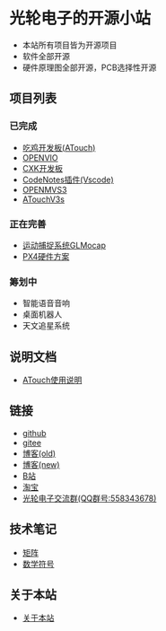 # 光轮电子的开源小站
* 本站所有项目皆为开源项目
* 软件全部开源
* 硬件原理图全部开源，PCB选择性开源
   
## 项目列表
### 已完成
* [吃鸡开发板(ATouch)](atouch/index.md#atouch)
* [OPENVIO](openvio/index.md#openvio)
* [CXK开发板](cxk/index.md#cxk)
* [CodeNotes插件(Vscode)](codenotes/index.md#codenotes)
* [OPENMVS3](openmvs3/index.md#openmvs3)
* [ATouchV3s](atouchv3s/index.md#atouchv3s)
### 正在完善
* [运动捕捉系统GLMocap](mocap/index.md#mocap)
* [PX4硬件方案](px4/index.md#px4)
### 筹划中
* 智能语音音响
* 桌面机器人
* 天文追星系统

## 说明文档
* [ATouch使用说明](atouch/guide.md#atouch)
  
## 链接

* [github](https://github.com/guanglun)
* [gitee](https://gitee.com/guanglunking)
* [博客(old)](https://www.cnblogs.com/guanglun)
* [博客(new)](http://www.guanglundz.com:8086)
* [B站](https://space.bilibili.com/20909602)
* [淘宝](https://shop130446973.taobao.com/)
* [光轮电子交流群(QQ群号:558343678)](https://jq.qq.com/?_wv=1027&k=5YPH1CV)

## 技术笔记

* [矩阵](math/matrix.md#matrix)
* [数学符号](math/symbol.md#symbol)

## 关于本站

* [关于本站](about/about.md#about)

